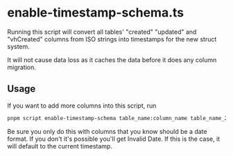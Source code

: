 # enable-timestamp-schema.ts

Running this script will convert all tables' "created" "updated" and "vhCreated" columns from ISO strings into timestamps for the new struct system.

It will not cause data loss as it caches the data before it does any column migration.

## Usage

If you want to add more columns into this script, run

```sh
pnpm script enable-timestamp-schema table_name:column_name table_name_2:column_name ...
```

Be sure you only do this with columns that you know should be a date format. If you don't it's possible you'll get Invalid Date. If this is the case, it will default to the current timestamp.
